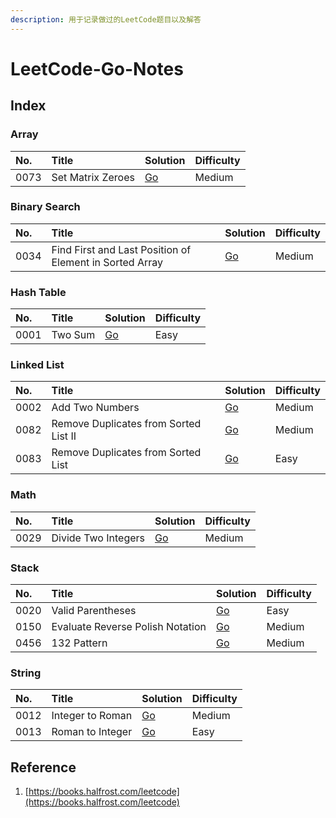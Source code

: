 ```yaml
---
description: 用于记录做过的LeetCode题目以及解答
---
```


# LeetCode-Go-Notes

## Index

### Array

| No. | Title | Solution | Difficulty |
| :--- | :--- | :--- | :--- |
| 0073 | Set Matrix Zeroes | [Go](solutions/73.-set-matrix-zeroes.md) | Medium |

### Binary Search

| No. | Title | Solution | Difficulty |
| :--- | :--- | :--- | :--- |
| 0034 | Find First and Last Position of Element in Sorted Array | [Go](solutions/34.-find-first-and-last-position-of-element-in-sorted-array.md) | Medium |

### Hash Table

| No. | Title | Solution | Difficulty |
| :--- | :--- | :--- | :--- |
| 0001 | Two Sum | [Go](solutions/1.-two-sum.md) | Easy |

### Linked List

| No. | Title | Solution | Difficulty |
| :--- | :--- | :--- | :--- |
| 0002 | Add Two Numbers | [Go](solutions/2.-add-two-numbers.md) | Medium |
| 0082 | Remove Duplicates from Sorted List II | [Go](solutions/82.-remove-duplicates-from-sorted-list-ii.md) | Medium |
| 0083 | Remove Duplicates from Sorted List | [Go](solutions/83.-remove-duplicates-from-sorted-list.md) | Easy |

### Math

| No. | Title | Solution | Difficulty |
| :--- | :--- | :--- | :--- |
| 0029 | Divide Two Integers | [Go](solutions/29.-divide-two-integers.md) | Medium |

### Stack

| No. | Title | Solution | Difficulty |
| :--- | :--- | :--- | :--- |
| 0020 | Valid Parentheses | [Go](solutions/20.-valid-parentheses.md) | Easy |
| 0150 | Evaluate Reverse Polish Notation | [Go](solutions/150.-evaluate-reverse-polish-notation.md) | Medium |
| 0456 | 132 Pattern  | [Go](solutions/456.-132-pattern.md) | Medium |

### String

| No. | Title | Solution | Difficulty |
| :--- | :--- | :--- | :--- |
| 0012 | Integer to Roman | [Go](solutions/12.-integer-to-roman.md) | Medium |
| 0013 | Roman to Integer | [Go](solutions/13.-roman-to-integer.md) | Easy |

## Reference

1. [https://books.halfrost.com/leetcode](https://books.halfrost.com/leetcode)

